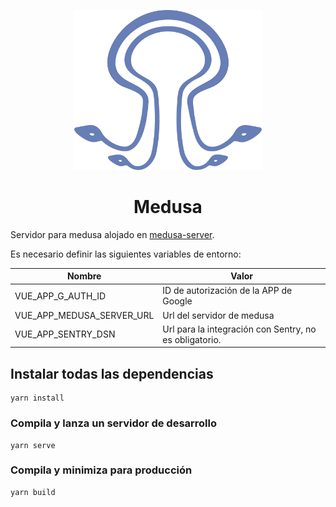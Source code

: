 <p align="center">
  <img src="/src/assets/img/LogoMedusa.svg" width="300"/>
</p>

<h1 align="center">Medusa</h1>

Servidor para medusa alojado en [medusa-server](https://github.com/jorrhe/medusa-server).

Es necesario definir las siguientes variables de entorno:

|Nombre|Valor|
|------|-----|
|VUE_APP_G_AUTH_ID|ID de autorización de la APP de Google|
|VUE_APP_MEDUSA_SERVER_URL|Url del servidor de medusa|
|VUE_APP_SENTRY_DSN|Url para la integración con Sentry, no es obligatorio.|

## Instalar todas las dependencias

```
yarn install
```

### Compila y lanza un servidor de desarrollo

```
yarn serve
```

### Compila y minimiza para producción

```
yarn build
```
